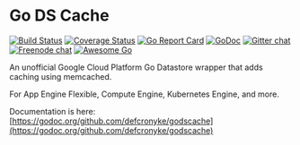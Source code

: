 # Go DS Cache  
  
[![Build Status](https://travis-ci.org/defcronyke/godscache.svg?branch=master)](https://travis-ci.org/defcronyke/godscache)
[![Coverage Status](https://coveralls.io/repos/github/defcronyke/godscache/badge.svg?branch=master&service=github)](https://coveralls.io/github/defcronyke/godscache?branch=master)
[![Go Report Card](https://goreportcard.com/badge/github.com/defcronyke/godscache)](https://goreportcard.com/report/github.com/defcronyke/godscache)
[![GoDoc](https://godoc.org/github.com/defcronyke/godscache?status.png)](https://godoc.org/github.com/defcronyke/godscache)
[![Gitter chat](https://badges.gitter.im/gitterHQ/gitter.png)](https://gitter.im/godscache/Lobby)
[![Freenode chat](https://img.shields.io/badge/chat-on%20freenode-brightgreen.svg)](https://webchat.freenode.net/?channels=#godscache)
[![Awesome Go](https://camo.githubusercontent.com/13c4e50d88df7178ae1882a203ed57b641674f94/68747470733a2f2f63646e2e7261776769742e636f6d2f73696e647265736f726875732f617765736f6d652f643733303566333864323966656437386661383536353265336136336531353464643865383832392f6d656469612f62616467652e737667)](https://github.com/avelino/awesome-go#database-drivers)
  
An unofficial Google Cloud Platform Go Datastore wrapper that adds caching using memcached.  
  
For App Engine Flexible, Compute Engine, Kubernetes Engine, and more.  
  
Documentation is here: [https://godoc.org/github.com/defcronyke/godscache](https://godoc.org/github.com/defcronyke/godscache)  
